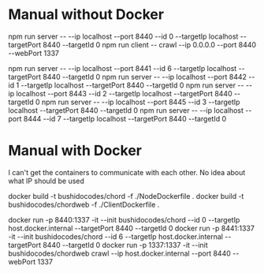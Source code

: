 # Manual without Docker

npm run server -- --ip localhost --port 8440 --id 0 --targetIp localhost --targetPort 8440 --targetId 0
npm run client -- crawl --ip 0.0.0.0 --port 8440 --webPort 1337

npm run server -- --ip localhost --port 8441 --id 6 --targetIp localhost --targetPort 8440 --targetId 0
npm run server -- --ip localhost --port 8442 --id 1 --targetIp localhost --targetPort 8440 --targetId 0
npm run server -- --ip localhost --port 8443 --id 2 --targetIp localhost --targetPort 8440 --targetId 0
npm run server -- --ip localhost --port 8445 --id 3 --targetIp localhost --targetPort 8440 --targetId 0
npm run server -- --ip localhost --port 8444 --id 7 --targetIp localhost --targetPort 8440 --targetId 0

# Manual with Docker

I can't get the containers to communicate with each other. No idea about what IP should be used

docker build -t bushidocodes/chord -f ./NodeDockerfile .
docker build -t bushidocodes/chordweb -f ./ClientDockerfile .

docker run -p 8440:1337 -it --init bushidocodes/chord --id 0 --targetIp host.docker.internal --targetPort 8440 --targetId 0
docker run -p 8441:1337 -it --init bushidocodes/chord --id 6 --targetIp host.docker.internal --targetPort 8440 --targetId 0
docker run -p 1337:1337 -it --init bushidocodes/chordweb crawl --ip host.docker.internal --port 8440 --webPort 1337

